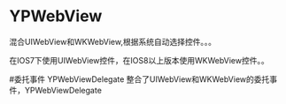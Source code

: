 # YPWebView
混合UIWebView和WKWebView,根据系统自动选择控件。。。

在IOS7下使用UIWebView控件，在IOS8以上版本使用WKWebView控件。。

#委托事件 YPWebViewDelegate
  整合了UIWebView和WKWebView的委托事件，YPWebViewDelegate

